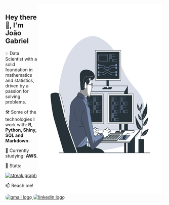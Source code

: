 <img src="logo.svg" min-width="400px" max-width="400px" width="400px" align="right" height="600px">

<h2 align="left">Hey there 👋, I'm João Gabriel</h2>

💡 Data Scientist with a solid foundation in mathematics and statistics, driven by a passion for solving problems.

<p align="left">
  🛠️  Some of the technologies I work with: <strong>R, Python, Shiny, SQL and Markdown.</strong>
</p>

<p align="left">
  🌱 Currently studying: <strong>AWS.</strong>
</p>

<p align="left">
  <p align="left"> 🚀 Stats: </p>
   <a href="https://github.com/jgoliv">
    <img src="https://streak-stats.demolab.com?user=jgoliv&locale=en&mode=daily&theme=dracula&hide_border=false&border_radius=5&order=3" height="150" alt="streak graph" />
    <!-- <img src="https://github-readme-stats.vercel.app/api/top-langs?username=jgoliv&locale=en&hide_title=false&layout=compact&card_width=320&langs_count=5&theme=onedark&hide_border=false" height="150" alt="languages graph"/> -->
  </a>
</p>

<p align="left">
  <p align="left"> 📫 Reach me! </p>
  <a href="mailto:jgolivjesus@gmail.com">
    <img src="https://img.shields.io/badge/Gmail-D14836?style=flat&logo=gmail&logoColor=white" height="30" alt="gmail logo" style="border-radius: 15px;"/>
  </a>
  <a href="https://www.linkedin.com/in/joão-gabriel-oliveira-jesus">
    <img src="https://img.shields.io/badge/LinkedIn-0077B5?style=flat&logo=linkedin&logoColor=white" height="30" alt="linkedin logo" style="border-radius: 15px;"/>
  </a>
</p>
